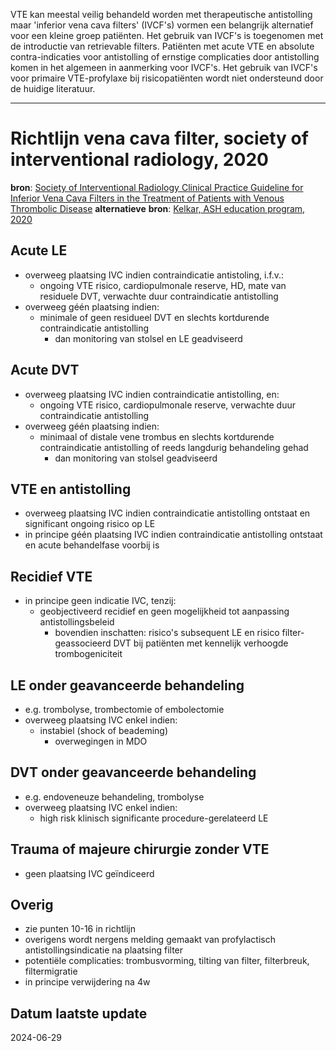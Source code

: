 VTE kan meestal veilig behandeld worden met therapeutische antistolling maar 'inferior vena cava filters' (IVCF's) vormen een belangrijk alternatief voor een kleine groep patiënten. Het gebruik van IVCF's is toegenomen met de introductie van retrievable filters. Patiënten met acute VTE en absolute contra-indicaties voor antistolling of ernstige complicaties door antistolling komen in het algemeen in aanmerking voor IVCF's. Het gebruik van IVCF's voor primaire VTE-profylaxe bij risicopatiënten wordt niet ondersteund door de huidige literatuur.
___
# Richtlijn vena cava filter, society of interventional radiology, 2020
**bron**: [Society of Interventional Radiology Clinical Practice Guideline for Inferior Vena Cava Filters in the Treatment of Patients with Venous Thrombolic Disease](https://www.jvir.org/action/showPdf?pii=S1051-0443%2820%2930531-5)
**alternatieve** **bron**: [Kelkar, ASH education program, 2020](https://ashpublications.org/hematology/article/2020/1/619/474327/Inferior-vena-cava-filters-a-framework-for)
## Acute LE
- overweeg plaatsing IVC indien contraindicatie antistoling, i.f.v.:
	- ongoing VTE risico, cardiopulmonale reserve, HD, mate van residuele DVT, verwachte duur contraindicatie antistolling
- overweeg géén plaatsing indien:
	- minimale of geen residueel DVT en slechts kortdurende contraindicatie antistolling
		- dan monitoring van stolsel en LE geadviseerd
## Acute DVT
- overweeg plaatsing IVC indien contraindicatie antistolling, en:
	- ongoing VTE risico, cardiopulmonale reserve, verwachte duur contraindicatie antistolling
- overweeg géén plaatsing indien:
	- minimaal of distale vene trombus en slechts kortdurende contraindicatie antistolling of reeds langdurig behandeling gehad
		- dan monitoring van stolsel geadviseerd
## VTE en antistolling
- overweeg plaatsing IVC indien contraindicatie antistolling ontstaat en significant ongoing risico op LE
- in principe géén plaatsing IVC indien contraindicatie antistolling ontstaat en acute behandelfase voorbij is 
## Recidief VTE
- in principe geen indicatie IVC, tenzij:
	- geobjectiveerd recidief en geen mogelijkheid tot aanpassing antistollingsbeleid
		- bovendien inschatten: risico's subsequent LE en risico filter-geassocieerd DVT bij patiënten met kennelijk verhoogde trombogeniciteit
## LE onder geavanceerde behandeling
- e.g. trombolyse, trombectomie of embolectomie
- overweeg plaatsing IVC enkel indien:
	- instabiel (shock of beademing)
		- overwegingen in MDO
## DVT onder geavanceerde behandeling
- e.g. endoveneuze behandeling, trombolyse
- overweeg plaatsing IVC enkel indien:
	- high risk klinisch significante procedure-gerelateerd LE
## Trauma of majeure chirurgie zonder VTE
- geen plaatsing IVC geïndiceerd
## Overig
- zie punten 10-16 in richtlijn
- overigens wordt nergens melding gemaakt van profylactisch antistollingsindicatie na plaatsing filter
- potentiële complicaties: trombusvorming, tilting van filter, filterbreuk, filtermigratie
- in principe verwijdering na 4w
## Datum laatste update
2024-06-29